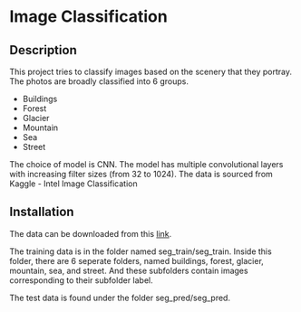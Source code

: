 # Image Classification

## Description
This project tries to classify images based on the scenery that they portray. The photos are broadly classified into 6 groups.
-  Buildings 
-  Forest
-  Glacier
-  Mountain
-  Sea
-  Street

The choice of model is CNN. The model has multiple convolutional layers with increasing filter sizes (from 32 to 1024).
The data is sourced from Kaggle - Intel Image Classification

## Installation
The data can be downloaded from this [link](https://www.kaggle.com/datasets/puneet6060/intel-image-classification/data).

The training data is in the folder named seg_train/seg_train. Inside this folder, there are 6 seperate folders, named buildings, forest, glacier, mountain, sea, and street. And these subfolders contain images corresponding to their subfolder label.

The test data is found under the folder seg_pred/seg_pred.
